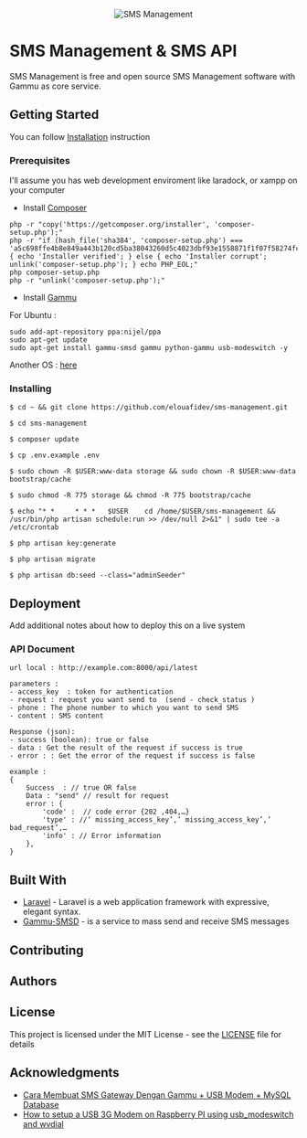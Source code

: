 <p align="center">
    <img src="https://www.whatcounts.com/wp-content/uploads/2018/06/SMS-Marketing-FAQs.jpg" alt="SMS Management"/>
</p>

# SMS Management  & SMS API 

SMS Management is free and open source SMS Management software with Gammu as core service.

## Getting Started

You can follow [Installation](#installing) instruction

### Prerequisites

I'll assume you has web development enviroment like laradock, or xampp on your computer

- Install [Composer](https://getcomposer.org/download/)
```
php -r "copy('https://getcomposer.org/installer', 'composer-setup.php');"
php -r "if (hash_file('sha384', 'composer-setup.php') === 'a5c698ffe4b8e849a443b120cd5ba38043260d5c4023dbf93e1558871f1f07f58274fc6f4c93bcfd858c6bd0775cd8d1') { echo 'Installer verified'; } else { echo 'Installer corrupt'; unlink('composer-setup.php'); } echo PHP_EOL;"
php composer-setup.php
php -r "unlink('composer-setup.php');"
```
- Install [Gammu](https://wammu.eu/download/gammu/)

For Ubuntu :
```
sudo add-apt-repository ppa:nijel/ppa
sudo apt-get update
sudo apt-get install gammu-smsd gammu python-gammu usb-modeswitch -y
```
Another OS : [here](https://wammu.eu/download/gammu/)

### Installing


```
$ cd ~ && git clone https://github.com/elouafidev/sms-management.git

$ cd sms-management

$ composer update

$ cp .env.example .env

$ sudo chown -R $USER:www-data storage && sudo chown -R $USER:www-data bootstrap/cache

$ sudo chmod -R 775 storage && chmod -R 775 bootstrap/cache

$ echo "* *     * * *   $USER    cd /home/$USER/sms-management && /usr/bin/php artisan schedule:run >> /dev/null 2>&1" | sudo tee -a /etc/crontab

$ php artisan key:generate

$ php artisan migrate

$ php artisan db:seed --class="adminSeeder"
```

## Deployment

Add additional notes about how to deploy this on a live system

### API Document 
```
url local : http://example.com:8000/api/latest

parameters :
- access_key  : token for authentication
- request : request you want send to  (send - check_status )
- phone : The phone number to which you want to send SMS
- content : SMS content

Response (json):
- success (boolean): true or false
- data : Get the result of the request if success is true
- error : : Get the error of the request if success is false

example :
{ 
    Success  : // true OR false
    Data : "send" // result for request
    error : {
        'code' :  // code error {202 ,404,…}
        'type' : //‘ missing_access_key’,’ missing_access_key’,’ bad_request’,…
        'info' : // Error information
    },
}

```

## Built With

* [Laravel](https://github.com/laravel/laravel) - Laravel is a web application framework with expressive, elegant syntax.
* [Gammu-SMSD](https://wammu.eu/) - is a service to mass send and receive SMS messages

## Contributing 

## Authors

## License

This project is licensed under the MIT License - see the [LICENSE](LICENSE) file for details

## Acknowledgments

* [Cara Membuat SMS Gateway Dengan Gammu + USB Modem + MySQL Database](https://medium.com/@juniyadi/cara-membuat-sms-gateway-dengan-gammu-usb-modem-mysql-database-1faae8f7d6a7)
* [How to setup a USB 3G Modem on Raspberry PI using usb_modeswitch and wvdial](https://www.thefanclub.co.za/how-to/how-setup-usb-3g-modem-raspberry-pi-using-usbmodeswitch-and-wvdial)
